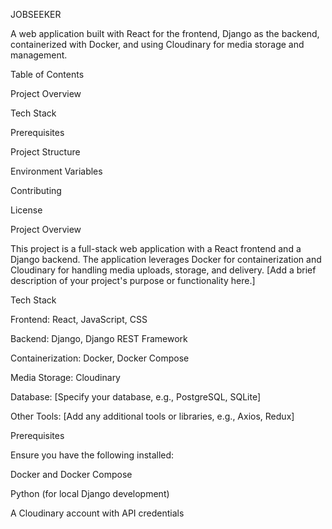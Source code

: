 JOBSEEKER

A web application built with React for the frontend, Django as the backend, containerized with Docker, and using Cloudinary for media storage and management.

Table of Contents



Project Overview



Tech Stack



Prerequisites






Project Structure



Environment Variables



Contributing



License

Project Overview

This project is a full-stack web application with a React frontend and a Django backend. The application leverages Docker for containerization and Cloudinary for handling media uploads, storage, and delivery. [Add a brief description of your project's purpose or functionality here.]

Tech Stack





Frontend: React, JavaScript,  CSS



Backend: Django, Django REST Framework



Containerization: Docker, Docker Compose



Media Storage: Cloudinary



Database: [Specify your database, e.g., PostgreSQL, SQLite]



Other Tools: [Add any additional tools or libraries, e.g., Axios, Redux]

Prerequisites

Ensure you have the following installed:





Docker and Docker Compose






Python (for local Django development)



A Cloudinary account with API credentials

